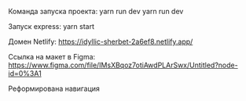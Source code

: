 Команда запуска проекта:
yarn run dev 
yarn run dev

Запуск express:
yarn start

Домен Netlify:
https://idyllic-sherbet-2a6ef8.netlify.app/

Ссылка на макет в Figma:
https://www.figma.com/file/IMsXBqoz7otiAwdPLArSwx/Untitled?node-id=0%3A1

Реформирована навигация